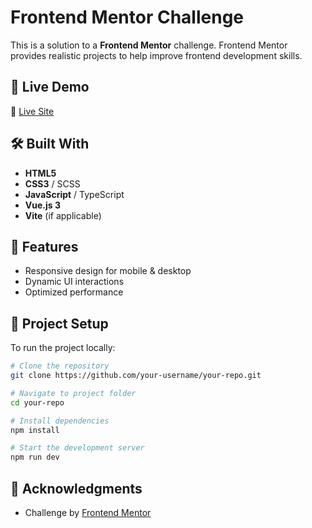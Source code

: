 # Frontend Mentor Challenge

This is a solution to a **Frontend Mentor** challenge. Frontend Mentor provides realistic projects to help improve frontend development skills.

## 🚀 Live Demo
🔗 [Live Site](https://frontend-mentor-seven-green.vercel.app/)

## 🛠️ Built With
- **HTML5**
- **CSS3** / SCSS
- **JavaScript** / TypeScript
- **Vue.js 3**
- **Vite** (if applicable)

## 📌 Features
- Responsive design for mobile & desktop
- Dynamic UI interactions
- Optimized performance

## 📂 Project Setup
To run the project locally:

```bash
# Clone the repository
git clone https://github.com/your-username/your-repo.git

# Navigate to project folder
cd your-repo

# Install dependencies
npm install

# Start the development server
npm run dev
```


## 🤝 Acknowledgments
- Challenge by [Frontend Mentor](https://www.frontendmentor.io/)
